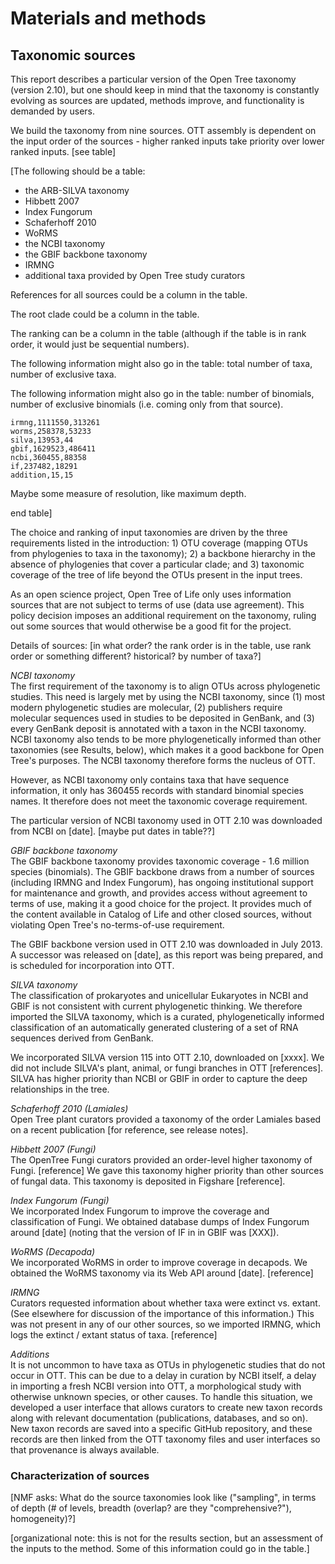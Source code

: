 # Materials and methods

## Taxonomic sources

This report describes a particular version of the Open Tree taxonomy
(version 2.10), but one should keep in mind that the taxonomy is
constantly evolving as sources are updated, methods improve, and
functionality is demanded by users.

We build the taxonomy from nine sources.
OTT assembly is dependent on the input order of the sources - higher ranked inputs take priority over lower ranked inputs.
[see table]

[The following should be a table:

 * the ARB-SILVA taxonomy
 * Hibbett 2007
 * Index Fungorum 
 * Schaferhoff 2010
 * WoRMS
 * the NCBI taxonomy
 * the GBIF backbone taxonomy
 * IRMNG
 * additional taxa provided by Open Tree study curators

References for all sources could be a column in the table.

The root clade could be a column in the table.

The ranking can be a column in the table (although if the table is in
rank order, it would just be sequential numbers).

The following information might also go in the table: total number of
taxa, number of exclusive taxa.

The following information might also go in the table: number of binomials,
number of exclusive binomials (i.e. coming only from that source).

    irmng,1111550,313261
    worms,258378,53233
    silva,13953,44
    gbif,1629523,486411
    ncbi,360455,88358
    if,237482,18291
    addition,15,15

Maybe some measure of resolution, like maximum depth.

end table]

The choice and ranking of input taxonomies are driven by the three
requirements listed in the introduction: 1) OTU coverage (mapping OTUs
from phylogenies to taxa in the taxonomy); 2) a backbone hierarchy in the
absence of phylogenies that cover a particular clade; and 3) taxonomic coverage
of the tree of life beyond the OTUs present in the input trees. 

As an open science project, Open Tree of Life only uses information
sources that are not subject to terms of use (data use agreement).
This policy decision imposes an additional requirement on the
taxonomy, ruling out some sources that would otherwise be a good fit
for the project.


Details of sources: [in what order? the rank order is in the table,
use rank order or something different?  historical? by number of
taxa?]

*NCBI taxonomy*  
The first requirement of the taxonomy is to align OTUs across
phylogenetic studies.  This need is largely met by using the NCBI
taxonomy, since (1) most modern phylogenetic studies are molecular,
(2) publishers require molecular sequences used in studies to be
deposited in GenBank, and (3) every GenBank deposit is annotated with
a taxon in the NCBI taxonomy.  NCBI taxonomy also tends to be more
phylogenetically informed than other taxonomies (see Results, below),
which makes it a good backbone for Open Tree's purposes. The NCBI
taxonomy therefore forms the nucleus of OTT.

However, as NCBI taxonomy only contains taxa that have sequence
information, it only has 360455 records with standard binomial species
names.  It therefore does not meet the taxonomic coverage requirement.

The particular version of NCBI taxonomy used in OTT 2.10 was
downloaded from NCBI on [date].  [maybe put dates in table??]


*GBIF backbone taxonomy*  
The GBIF backbone taxonomy provides taxonomic coverage - 1.6 million
species (binomials).  The GBIF backbone draws from a number of sources
(including IRMNG and Index Fungorum), has ongoing institutional
support for maintenance and growth, and provides access without
agreement to terms of use, making it a good choice for the project. It
provides much of the content available in Catalog of Life and other
closed sources, without violating Open Tree's no-terms-of-use requirement.

The GBIF backbone version used in OTT 2.10 was downloaded in July
2013.  A successor was released on [date], as this report was being
prepared, and is scheduled for incorporation into OTT.



*SILVA taxonomy*  
The classification of prokaryotes and unicellular Eukaryotes in NCBI
and GBIF is not consistent with current phylogenetic thinking. We
therefore imported the SILVA taxonomy, which is a curated,
phylogenetically informed classification of an automatically generated
clustering of a set of RNA sequences derived from GenBank.

We incorporated SILVA version 115 into OTT 2.10, downloaded on [xxxx].
We did not include SILVA's plant, animal, or fungi branches in OTT
[references]. SILVA has higher priority than NCBI or GBIF in order to
capture the deep relationships in the tree.


*Schaferhoff 2010 (Lamiales)*  
Open Tree plant curators provided a taxonomy of the order Lamiales based
on a recent publication [for reference, see release notes].


*Hibbett 2007 (Fungi)*  
The OpenTree Fungi curators provided an order-level
higher taxonomy of Fungi.  [reference] We gave this
taxonomy higher priority than other sources of fungal data. This taxonomy 
is deposited in Figshare [reference].


*Index Fungorum (Fungi)*  
We incorporated Index Fungorum to improve the coverage and
classification of Fungi. We obtained database dumps of Index Fungorum
around [date] (noting that the version of IF in in GBIF was [XXX]).


*WoRMS (Decapoda)*  
We incorporated WoRMS in order to improve coverage in
decapods.  We obtained the WoRMS taxonomy
via its Web API around [date].  [reference]


*IRMNG*  
Curators requested information about whether taxa were extinct
vs. extant.  (See elsewhere for discussion of the importance of this
information.) This was not present in any of our other sources, so we
imported IRMNG, which logs the extinct / extant status of
taxa.
[reference]


*Additions*  
It is not uncommon to have taxa as OTUs in
phylogenetic studies that do not occur in OTT.  This can be due to a
delay in curation by NCBI itself, a delay in importing a fresh NCBI
version into OTT, a morphological study with otherwise unknown
species, or other causes.  To handle this situation, we developed
a user interface that allows curators to create new taxon records along with relevant
documentation (publications, databases, and so on).  New taxon records
are saved into a specific GitHub repository, and these records are then
linked from the OTT taxonomy files and user interfaces so that
provenance is always available.


### Characterization of sources

[NMF asks: What do the source taxonomies look like ("sampling", in
terms of depth (# of levels, breadth (overlap? are they
"comprehensive?"), homogeneity)?]

[organizational note: this is not for the results section, but an
assessment of the inputs to the method.  Some of this information
could go in the table.]
